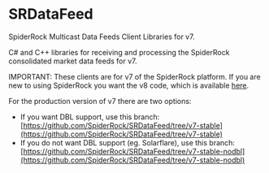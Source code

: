 # SRDataFeed
SpiderRock Multicast Data Feeds Client Libraries for v7.

C# and C++ libraries for receiving and processing the SpiderRock consolidated market data feeds for v7.

IMPORTANT: These clients are for v7 of the SpiderRock platform. If you are new to using SpiderRock you want the v8 code, which is available [here](https://github.com/SpiderRock/Connection-Toolbox/tree/main/SpiderStream).

For the production version of v7 there are two options:

  - If you want DBL support, use this branch:  [https://github.com/SpiderRock/SRDataFeed/tree/v7-stable](https://github.com/SpiderRock/SRDataFeed/tree/v7-stable)
  - If you do not want DBL support (eg. Solarflare), use this branch: [https://github.com/SpiderRock/SRDataFeed/tree/v7-stable-nodbl](https://github.com/SpiderRock/SRDataFeed/tree/v7-stable-nodbl)



